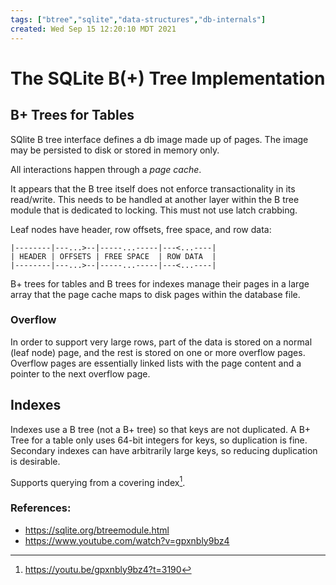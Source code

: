 ```yaml
---
tags: ["btree","sqlite","data-structures","db-internals"]
created: Wed Sep 15 12:20:10 MDT 2021
---
```


# The SQLite B(+) Tree Implementation

## B+ Trees for Tables

SQlite B tree interface defines a db image made up of pages. The image may be persisted to disk or stored in memory only.

All interactions happen through a _page cache_.

It appears that the B tree itself does not enforce transactionality in its read/write. This needs to be handled at another layer within the B tree module that is dedicated to locking. This must not use latch crabbing.

Leaf nodes have header, row offsets, free space, and row data:

```
|--------|---...>--|-----...-----|---<...----|
| HEADER | OFFSETS | FREE SPACE  | ROW DATA  |
|--------|---...>--|-----...-----|---<...----|
```

B+ trees for tables and B trees for indexes manage their pages in a large array that the page cache maps to disk pages within the database file.

### Overflow

In order to support very large rows, part of the data is stored on a normal (leaf node) page, and the rest is stored on one or more overflow pages. Overflow pages are essentially linked lists with the page content and a pointer to the next overflow page.

## Indexes

Indexes use a B tree (not a B+ tree) so that keys are not duplicated. A B+ Tree for a table only uses 64-bit integers for keys, so duplication is fine. Secondary indexes can have arbitrarily large keys, so reducing duplication is desirable.

Supports querying from a covering index[^1].

### References:

- https://sqlite.org/btreemodule.html
- https://www.youtube.com/watch?v=gpxnbly9bz4

[^1]: https://youtu.be/gpxnbly9bz4?t=3190
